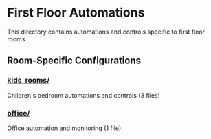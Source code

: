 # First Floor Automations

This directory contains automations and controls specific to first floor rooms.

## Room-Specific Configurations

### [kids_rooms/](./kids_rooms/)
Children's bedroom automations and controls (3 files)

### [office/](./office/)
Office automation and monitoring (1 file)